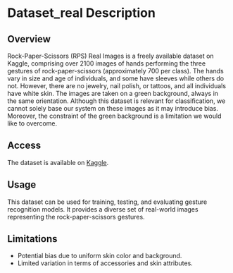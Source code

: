 # Dataset_real Description

## Overview
Rock-Paper-Scissors (RPS) Real Images is a freely available dataset on Kaggle, comprising over 2100 images of hands performing the three gestures of rock-paper-scissors (approximately 700 per class). The hands vary in size and age of individuals, and some have sleeves while others do not. However, there are no jewelry, nail polish, or tattoos, and all individuals have white skin. The images are taken on a green background, always in the same orientation. Although this dataset is relevant for classification, we cannot solely base our system on these images as it may introduce bias. Moreover, the constraint of the green background is a limitation we would like to overcome.

## Access
The dataset is available on [Kaggle](https://www.kaggle.com/datasets/drgfreeman/rockpaperscissors).

## Usage
This dataset can be used for training, testing, and evaluating gesture recognition models. It provides a diverse set of real-world images representing the rock-paper-scissors gestures.

## Limitations
- Potential bias due to uniform skin color and background.
- Limited variation in terms of accessories and skin attributes.


